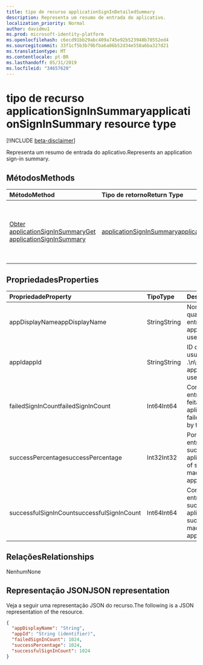 ```yaml
---
title: tipo de recurso applicationSignInDetailedSummary
description: Representa um resumo de entrada do aplicativo.
localization_priority: Normal
author: davidmu1
ms.prod: microsoft-identity-platform
ms.openlocfilehash: c6ecd91bb29abc409a745e92b523948b78552ed4
ms.sourcegitcommit: 33f1cf5b3b79bfba6a06b52d34e558a6ba327d21
ms.translationtype: MT
ms.contentlocale: pt-BR
ms.lasthandoff: 05/31/2019
ms.locfileid: "34657620"
---
```

# <a name="applicationsigninsummary-resource-type"></a><span data-ttu-id="795f2-103">tipo de recurso applicationSignInSummary</span><span class="sxs-lookup"><span data-stu-id="795f2-103">applicationSignInSummary resource type</span></span>

[!INCLUDE [beta-disclaimer](../../includes/beta-disclaimer.md)]

<span data-ttu-id="795f2-104">Representa um resumo de entrada do aplicativo.</span><span class="sxs-lookup"><span data-stu-id="795f2-104">Represents an application sign-in summary.</span></span>

## <a name="methods"></a><span data-ttu-id="795f2-105">Métodos</span><span class="sxs-lookup"><span data-stu-id="795f2-105">Methods</span></span>

| <span data-ttu-id="795f2-106">Método</span><span class="sxs-lookup"><span data-stu-id="795f2-106">Method</span></span>       | <span data-ttu-id="795f2-107">Tipo de retorno</span><span class="sxs-lookup"><span data-stu-id="795f2-107">Return Type</span></span> | <span data-ttu-id="795f2-108">Descrição</span><span class="sxs-lookup"><span data-stu-id="795f2-108">Description</span></span> |
|:-------------|:------------|:------------|
| [<span data-ttu-id="795f2-109">Obter applicationSignInSummary</span><span class="sxs-lookup"><span data-stu-id="795f2-109">Get applicationSignInSummary</span></span>](../api/applicationsigninsummary-get.md) | [<span data-ttu-id="795f2-110">applicationSignInSummary</span><span class="sxs-lookup"><span data-stu-id="795f2-110">applicationSignInSummary</span></span>](applicationsigninsummary.md) | <span data-ttu-id="795f2-111">Leia as propriedades e os relacionamentos de um objeto **applicationSignInSummary** .</span><span class="sxs-lookup"><span data-stu-id="795f2-111">Read the properties and relationships of an **applicationSignInSummary** object.</span></span> |

## <a name="properties"></a><span data-ttu-id="795f2-112">Propriedades</span><span class="sxs-lookup"><span data-stu-id="795f2-112">Properties</span></span>
| <span data-ttu-id="795f2-113">Propriedade</span><span class="sxs-lookup"><span data-stu-id="795f2-113">Property</span></span>     | <span data-ttu-id="795f2-114">Tipo</span><span class="sxs-lookup"><span data-stu-id="795f2-114">Type</span></span>        | <span data-ttu-id="795f2-115">Descrição</span><span class="sxs-lookup"><span data-stu-id="795f2-115">Description</span></span> |
|:-------------|:------------|:------------|
|<span data-ttu-id="795f2-116">appDisplayName</span><span class="sxs-lookup"><span data-stu-id="795f2-116">appDisplayName</span></span>|<span data-ttu-id="795f2-117">String</span><span class="sxs-lookup"><span data-stu-id="795f2-117">String</span></span>|<span data-ttu-id="795f2-118">Nome do aplicativo no qual o usuário entrou.</span><span class="sxs-lookup"><span data-stu-id="795f2-118">Name of the application that the user signed in to.</span></span>|
|<span data-ttu-id="795f2-119">appId</span><span class="sxs-lookup"><span data-stu-id="795f2-119">appId</span></span>|<span data-ttu-id="795f2-120">String</span><span class="sxs-lookup"><span data-stu-id="795f2-120">String</span></span>|  <span data-ttu-id="795f2-121">ID do aplicativo que o usuário assinou me .\n\nPara.</span><span class="sxs-lookup"><span data-stu-id="795f2-121">ID of the application that the user signed i nto.</span></span>|
|<span data-ttu-id="795f2-122">failedSignInCount</span><span class="sxs-lookup"><span data-stu-id="795f2-122">failedSignInCount</span></span>|<span data-ttu-id="795f2-123">Int64</span><span class="sxs-lookup"><span data-stu-id="795f2-123">Int64</span></span>|<span data-ttu-id="795f2-124">Contagem de entradas com falha feitas pelo aplicativo.</span><span class="sxs-lookup"><span data-stu-id="795f2-124">Count of failed sign-ins made by the application.</span></span>|
|<span data-ttu-id="795f2-125">successPercentage</span><span class="sxs-lookup"><span data-stu-id="795f2-125">successPercentage</span></span>|<span data-ttu-id="795f2-126">Int32</span><span class="sxs-lookup"><span data-stu-id="795f2-126">Int32</span></span>|<span data-ttu-id="795f2-127">Porcentagem de entradas bem-sucedidas feitas pelo aplicativo.</span><span class="sxs-lookup"><span data-stu-id="795f2-127">Percentage of successful sign-ins made by the application.</span></span>|
|<span data-ttu-id="795f2-128">successfulSignInCount</span><span class="sxs-lookup"><span data-stu-id="795f2-128">successfulSignInCount</span></span>|<span data-ttu-id="795f2-129">Int64</span><span class="sxs-lookup"><span data-stu-id="795f2-129">Int64</span></span>|<span data-ttu-id="795f2-130">Contagem de entradas bem-sucedidas feitas pelo aplicativo.</span><span class="sxs-lookup"><span data-stu-id="795f2-130">Count of successful sign-ins made by the application.</span></span>|

## <a name="relationships"></a><span data-ttu-id="795f2-131">Relações</span><span class="sxs-lookup"><span data-stu-id="795f2-131">Relationships</span></span>
<span data-ttu-id="795f2-132">Nenhum</span><span class="sxs-lookup"><span data-stu-id="795f2-132">None</span></span>


## <a name="json-representation"></a><span data-ttu-id="795f2-133">Representação JSON</span><span class="sxs-lookup"><span data-stu-id="795f2-133">JSON representation</span></span>

<span data-ttu-id="795f2-134">Veja a seguir uma representação JSON do recurso.</span><span class="sxs-lookup"><span data-stu-id="795f2-134">The following is a JSON representation of the resource.</span></span>

<!-- {
  "blockType": "resource",
  "optionalProperties": [

  ],
  "@odata.type": "microsoft.graph.applicationSignInSummary"
}-->

```json
{
  "appDisplayName": "String",
  "appId": "String (identifier)",
  "failedSignInCount": 1024,
  "successPercentage": 1024,
  "successfulSignInCount": 1024
}

```

<!-- uuid: 8fcb5dbc-d5aa-4681-8e31-b001d5168d79
2015-10-25 14:57:30 UTC -->
<!-- {
  "type": "#page.annotation",
  "description": "applicationSignInSummary resource",
  "keywords": "",
  "section": "documentation",
  "tocPath": ""
}-->
